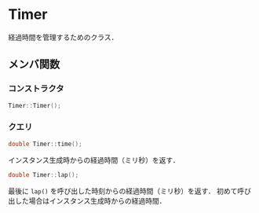# Timer

経過時間を管理するためのクラス．

## メンバ関数

### コンストラクタ

```cpp
Timer::Timer();
```

### クエリ

```cpp
double Timer::time();
```

インスタンス生成時からの経過時間（ミリ秒）を返す．

```cpp
double Timer::lap();
```

最後に `lap()` を呼び出した時刻からの経過時間（ミリ秒）を返す．
初めて呼び出した場合はインスタンス生成時からの経過時間．